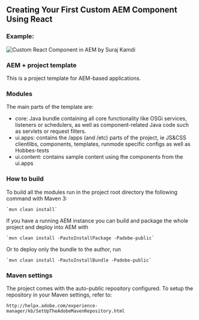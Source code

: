 ##  Creating Your First Custom AEM Component Using React

### Example:
![Custom React Component in AEM by Suraj Kamdi](https://drive.google.com/uc?export=view&id=1Kd_UGKEbEBzHDyJkJj1TqRVM6-Tt_Hs6)

### AEM + project template

This is a project template for AEM-based applications.

### Modules

The main parts of the template are:

* core: Java bundle containing all core functionality like OSGi services, listeners or schedulers, as well as component-related Java code such as servlets or request filters.
* ui.apps: contains the /apps (and /etc) parts of the project, ie JS&CSS clientlibs, components, templates, runmode specific configs as well as Hobbes-tests
* ui.content: contains sample content using the components from the ui.apps

### How to build

To build all the modules run in the project root directory the following command with Maven 3:

    `mvn clean install`

If you have a running AEM instance you can build and package the whole project and deploy into AEM with  

    `mvn clean install -PautoInstallPackage -Padobe-public`

Or to deploy only the bundle to the author, run

    `mvn clean install -PautoInstallBundle -Padobe-public`


### Maven settings

The project comes with the auto-public repository configured. To setup the repository in your Maven settings, refer to:

    http://helpx.adobe.com/experience-manager/kb/SetUpTheAdobeMavenRepository.html
